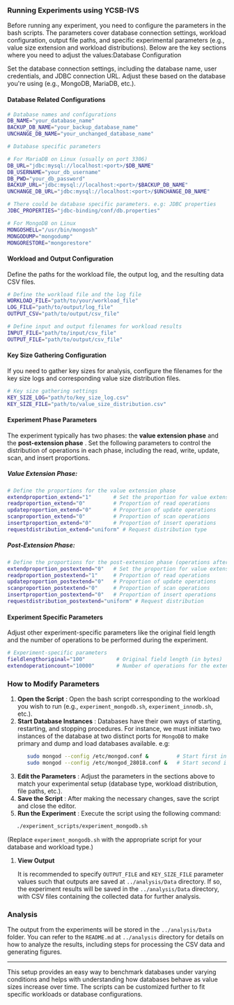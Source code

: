 ```

```

### Running Experiments using YCSB-IVS

Before running any experiment, you need to configure the parameters in the bash scripts. The parameters cover database connection settings, workload configuration, output file paths, and specific experimental parameters (e.g., value size extension and workload distributions). Below are the key sections where you need to adjust the values:Database Configuration

Set the database connection settings, including the database name, user credentials, and JDBC connection URL. Adjust these based on the database you're using (e.g., MongoDB, MariaDB, etc.).

#### Database Related Configurations

```bash
# Database names and configurations
DB_NAME="your_database_name"
BACKUP_DB_NAME="your_backup_database_name"
UNCHANGE_DB_NAME="your_unchanged_database_name"

# Database specific parameters

# For MariaDB on Linux (usually on port 3306)
DB_URL="jdbc:mysql://localhost:<port>/$DB_NAME"
DB_USERNAME="your_db_username"
DB_PWD="your_db_password"
BACKUP_URL="jdbc:mysql://localhost:<port>/$BACKUP_DB_NAME"
UNCHANGE_DB_URL="jdbc:mysql://localhost:<port>/$UNCHANGE_DB_NAME"

# There could be database specific parameters. e.g: JDBC properties
JDBC_PROPERTIES="jdbc-binding/conf/db.properties"

# For MongoDB on Linux
MONGOSHELL="/usr/bin/mongosh"
MONGODUMP="mongodump"
MONGORESTORE="mongorestore"

```

#### Workload and Output Configuration

Define the paths for the workload file, the output log, and the resulting data CSV files.

```bash
# Define the workload file and the log file
WORKLOAD_FILE="path/to/your/workload_file"
LOG_FILE="path/to/output/log_file"
OUTPUT_CSV="path/to/output/csv_file"

# Define input and output filenames for workload results
INPUT_FILE="path/to/input/csv_file"
OUTPUT_FILE="path/to/output/csv_file"
```

#### Key Size Gathering Configuration

If you need to gather key sizes for analysis, configure the filenames for the key size logs and corresponding value size distribution files.

```bash
# Key size gathering settings
KEY_SIZE_LOG="path/to/key_size_log.csv"
KEY_SIZE_FILE="path/to/value_size_distribution.csv"
```

#### Experiment Phase Parameters

The experiment typically has two phases: the **value extension phase** and the  **post-extension phase** . Set the following parameters to control the distribution of operations in each phase, including the read, write, update, scan, and insert proportions.

##### Value Extension Phase:

```bash
# Define the proportions for the value extension phase
extendproportion_extend="1"       # Set the proportion for value extension (0-1)
readproportion_extend="0"         # Proportion of read operations
updateproportion_extend="0"       # Proportion of update operations
scanproportion_extend="0"         # Proportion of scan operations
insertproportion_extend="0"       # Proportion of insert operations
requestdistribution_extend="uniform" # Request distribution type
```

##### Post-Extension Phase:

```bash
# Define the proportions for the post-extension phase (operations after extension phase)
extendproportion_postextend="0"   # Set the proportion for value extension
readproportion_postextend="1"     # Proportion of read operations
updateproportion_postextend="0"   # Proportion of update operations
scanproportion_postextend="0"     # Proportion of scan operations
insertproportion_postextend="0"   # Proportion of insert operations
requestdistribution_postextend="uniform" # Request distribution
```

#### Experiment Specific Parameters

Adjust other experiment-specific parameters like the original field length and the number of operations to be performed during the experiment.

```bash
# Experiment-specific parameters
fieldlengthoriginal="100"          # Original field length (in bytes)
extendoperationcount="10000"       # Number of operations for the extension phase
```

### How to Modify Parameters

1. **Open the Script** : Open the bash script corresponding to the workload you wish to run (e.g., `experiment_mongodb.sh`, `experiment_innodb.sh`, etc.).
2. **Start Database Instances** : Databases have their own ways of starting, restarting, and stopping procedures. For instance, we must initiate two instances of the database at two distinct ports for `MongoDB` to make primary and dump and load databases available. e.g: 
      ```bash
         sudo mongod --config /etc/mongod.conf &         # Start first instance on default 27017 port
         sudo mongod --config /etc/mongod_28018.conf &   # Start second instance on 28018
      ```
3. **Edit the Parameters** : Adjust the parameters in the sections above to match your experimental setup (database type, workload distribution, file paths, etc.).
4. **Save the Script** : After making the necessary changes, save the script and close the editor.
5. **Run the Experiment** : Execute the script using the following command:

```bash
   ./experiment_scripts/experiment_mongodb.sh
```

   (Replace `experiment_mongodb.sh` with the appropriate script for your database and workload type.)

1. **View Output**

   It is recommended to specify `OUTPUT_FILE` and `KEY_SIZE_FILE` parameter values such that outputs are saved at `../analysis/Data` directory.
   If so, the experiment results will be saved in the `../analysis/Data` directory, with CSV files containing the collected data for further analysis.

### Analysis

The output from the experiments will be stored in the `../analysis/Data` folder. You can refer to the `README.md` at `../analysis` directory for details on how to analyze the results, including steps for processing the CSV data and generating figures.

---

This setup provides an easy way to benchmark databases under varying conditions and helps with understanding how databases behave as value sizes increase over time. The scripts can be customized further to fit specific workloads or database configurations.
